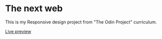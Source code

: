 # The next web
This is my Responsive design project from "The Odin Project" curriculum.

[Live preview](https://areebaishtiaq.github.io/The-next-web/)
